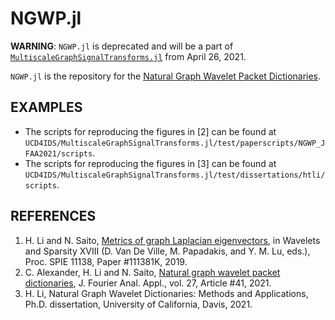 # NGWP.jl

**WARNING**: `NGWP.jl` is deprecated and will be a part of [`MultiscaleGraphSignalTransforms.jl`](https://github.com/UCD4IDS/MultiscaleGraphSignalTransforms.jl) from April 26, 2021.


<!-- [![Build Status](https://travis-ci.com/haotian127/NGWP.jl.svg?branch=master)](https://travis-ci.com/haotian127/NGWP.jl)
[![Build Status](https://ci.appveyor.com/api/projects/status/github/haotian127/NGWP.jl?svg=true)](https://ci.appveyor.com/project/haotian127/NGWP-jl)
[![Coverage](https://codecov.io/gh/haotian127/NGWP.jl/branch/master/graph/badge.svg)](https://codecov.io/gh/haotian127/NGWP.jl)
[![Coverage](https://coveralls.io/repos/github/haotian127/NGWP.jl/badge.svg?branch=master)](https://coveralls.io/github/haotian127/NGWP.jl?branch=master) -->

`NGWP.jl` is the repository for the [Natural Graph Wavelet Packet Dictionaries](https://link.springer.com/article/10.1007/s00041-021-09832-3).

<!-- ## SETUP

To install the NGWP.jl (Natural Graph Wavelet Packets), run
```julia
]
(@v1.6) pkg> add https://gitlab.com/UCD4IDS/MTSG.jl.git
(@v1.6) pkg> add https://github.com/UCD4IDS/NGWP.jl.git
(@v1.6) pkg> test NGWP
using NGWP
``` -->

## EXAMPLES

* The scripts for reproducing the figures in [2] can be found at `UCD4IDS/MultiscaleGraphSignalTransforms.jl/test/paperscripts/NGWP_JFAA2021/scripts`.
* The scripts for reproducing the figures in [3] can be found at `UCD4IDS/MultiscaleGraphSignalTransforms.jl/test/dissertations/htli/scripts`.

## REFERENCES

1. H. Li and N. Saito, [Metrics of graph Laplacian eigenvectors](https://www.math.ucdavis.edu/~saito/publications/metgraphlap.html), in Wavelets and Sparsity XVIII (D. Van De Ville, M. Papadakis, and Y. M. Lu, eds.), Proc. SPIE 11138, Paper #111381K, 2019.
2. C. Alexander, H. Li and N. Saito, [Natural graph wavelet packet dictionaries](https://link.springer.com/article/10.1007/s00041-021-09832-3), J. Fourier Anal. Appl., vol. 27, Article \#41, 2021.
3. H. Li, Natural Graph Wavelet Dictionaries: Methods and Applications, Ph.D. dissertation, University of California, Davis, 2021.
